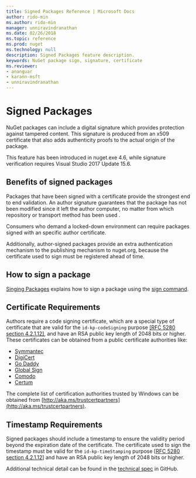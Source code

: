 ```yaml
---
title: Signed Packages Reference | Microsoft Docs
author: rido-min
ms.author: rido-min
manager: unniravindranathan
ms.date: 02/26/2018
ms.topic: reference
ms.prod: nuget
ms.technology: null
description: Signed Packages feature description.
keywords: NuGet package sign, signature, certificate
ms.reviewer:
- ananguar
- karann-msft
- unniravindranathan
---
```


# Signed Packages

NuGet packages can include a digital signature which provides protection against tampered content. This signature is produced from an x509 certificate that also adds authenticity proofs to the actual origin of the package. 

This feature has been introduced in nuget.exe 4.6, while signature verification requires Visual Studio 2017 Update 15.6.

## Benefits of signed packages

Packages that have been signed with a  certificate provide the strongest end to end validation. An author signature guarantees that the package has not been modified since it left the author computer, no matter from which repository or transport method has been used .

Consumers who demand a locked-down environment can require packages signed with an specific author certificate. 

Additionally, author-signed packages provide an extra authentication mechanism to the publishing mechanism to nuget.org, because the certificate used to sign must be registered ahead of time.

## How to sign a package

[Singing Packages](../create-packages/Sign-a-package) explains how to sign a package using the [sign command](../tools/cli-ref-sign).

## Certificate Requirements

Authors require a code signing certificate, which are a special type of certificate that are valid for the `id-kp-codeSigning` purpose [[RFC 5280 section 4.2.1.12]](https://tools.ietf.org/html/rfc5280#section-4.2.1.12), and have an RSA public key length of 2048 bits or higher. 
These certificates can be obtained from a public certificate authorities like:

- [Symmantec](https://trustcenter.websecurity.symantec.com/process/trust/productOptions?productType=SoftwareValidationClass3)
- [DigiCert](https://www.digicert.com/code-signing/)
- [Go Daddy](https://www.godaddy.com/web-security/code-signing-certificate)
- [Global Sign](https://www.globalsign.com/en/code-signing-certificate/)
- [Comodo](https://www.comodo.com/e-commerce/code-signing/code-signing-certificate.php)
- [Certum](https://www.certum.eu/certum/cert,offer_en_open_source_cs.xml) 

The complete list of certification authorities trusted by Windows can be obtained from [http://aka.ms/trustcertpartners](http://aka.ms/trustcertpartners).

## Timestamp Requirements

Signed packages should include a timestamp to ensure the validity period beyond the expiration date of the certificate. The certificate used to sign the timestamp must be valid for the `id-kp-timeStamping` purpose [[RFC 5280 section 4.2.1.12](https://tools.ietf.org/html/rfc5280#section-4.2.1.12)] and have an RSA public key length of 2048 bits or higher.

Additional technical detail can be found in the [technical spec](https://github.com/NuGet/Home/wiki/Package-Signatures-Technical-Details) in GitHub.

